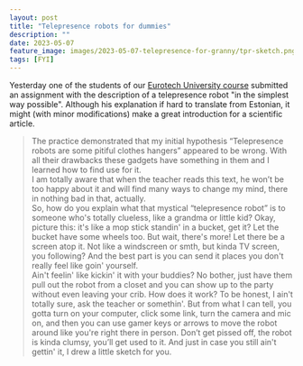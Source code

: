 ```yaml
---
layout: post
title: "Telepresence robots for dummies"
description: ""
date: 2023-05-07
feature_image: images/2023-05-07-telepresence-for-granny/tpr-sketch.png
tags: [FYI]
---
```


Yesterday one of the students of our [Eurotech University course](/documents/Enhancing-Social-Interaction-in-Education-and-Business-by-using-Telepresence-Robots-ICY0032.pdf) submitted an assignment with the description of a telepresence robot "in the simplest way possible". Although his explanation if hard to translate from Estonian, it might (with minor modifications) make a great introduction for a scientific article.

> The practice demonstrated that my initial hypothesis “Telepresence robots are some pitiful clothes hangers” appeared to be wrong. With all their drawbacks these gadgets have something in them and I learned how to find use for it.\
> I am totally aware that when the teacher reads this text, he won’t be too happy about it and will find many ways to change my mind, there in nothing bad in that, actually.\
> So, how do you explain what that mystical “telepresence robot” is to someone who's totally clueless, like a grandma or little kid? Okay, picture this: it's like a mop stick standin' in a bucket, get it? Let the bucket have some wheels too.  But wait, there's more! Let there be a screen atop it. Not like a windscreen or smth, but kinda TV screen, you following? And the best part is you can send it places you don't really feel like goin' yourself.\
> Ain't feelin' like kickin' it with your buddies?  No bother, just have them pull out the robot from a closet and you can show up to the party without even leaving your crib. How does it work? To be honest, I ain't totally sure, ask the teacher or somethin'.  But from what I can tell, you gotta turn on your computer, click some link, turn the camera and mic on, and then you can use gamer keys or arrows to move the robot around like you're right there in person. Don’t get pissed off, the robot is kinda clumsy, you’ll get used to it. And just in case you still ain't gettin' it, I drew a little sketch for you.